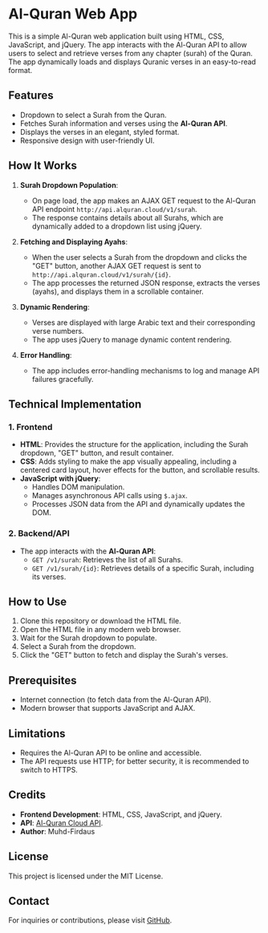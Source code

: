 # Al-Quran Web App

This is a simple Al-Quran web application built using HTML, CSS, JavaScript, and jQuery. The app interacts with the Al-Quran API to allow users to select and retrieve verses from any chapter (surah) of the Quran. The app dynamically loads and displays Quranic verses in an easy-to-read format.

## Features
- Dropdown to select a Surah from the Quran.
- Fetches Surah information and verses using the **Al-Quran API**.
- Displays the verses in an elegant, styled format.
- Responsive design with user-friendly UI.

## How It Works

1. **Surah Dropdown Population**:
   - On page load, the app makes an AJAX GET request to the Al-Quran API endpoint `http://api.alquran.cloud/v1/surah`.
   - The response contains details about all Surahs, which are dynamically added to a dropdown list using jQuery.

2. **Fetching and Displaying Ayahs**:
   - When the user selects a Surah from the dropdown and clicks the "GET" button, another AJAX GET request is sent to `http://api.alquran.cloud/v1/surah/{id}`.
   - The app processes the returned JSON response, extracts the verses (ayahs), and displays them in a scrollable container.

3. **Dynamic Rendering**:
   - Verses are displayed with large Arabic text and their corresponding verse numbers.
   - The app uses jQuery to manage dynamic content rendering.

4. **Error Handling**:
   - The app includes error-handling mechanisms to log and manage API failures gracefully.

## Technical Implementation

### 1. Frontend
- **HTML**: Provides the structure for the application, including the Surah dropdown, "GET" button, and result container.
- **CSS**: Adds styling to make the app visually appealing, including a centered card layout, hover effects for the button, and scrollable results.
- **JavaScript with jQuery**:
  - Handles DOM manipulation.
  - Manages asynchronous API calls using `$.ajax`.
  - Processes JSON data from the API and dynamically updates the DOM.

### 2. Backend/API
- The app interacts with the **Al-Quran API**:
  - `GET /v1/surah`: Retrieves the list of all Surahs.
  - `GET /v1/surah/{id}`: Retrieves details of a specific Surah, including its verses.

## How to Use

1. Clone this repository or download the HTML file.
2. Open the HTML file in any modern web browser.
3. Wait for the Surah dropdown to populate.
4. Select a Surah from the dropdown.
5. Click the "GET" button to fetch and display the Surah's verses.

## Prerequisites

- Internet connection (to fetch data from the Al-Quran API).
- Modern browser that supports JavaScript and AJAX.

## Limitations

- Requires the Al-Quran API to be online and accessible.
- The API requests use HTTP; for better security, it is recommended to switch to HTTPS.

## Credits

- **Frontend Development**: HTML, CSS, JavaScript, and jQuery.
- **API**: [Al-Quran Cloud API](http://alquran.cloud/api).
- **Author**: Muhd-Firdaus

## License

This project is licensed under the MIT License.

## Contact

For inquiries or contributions, please visit [GitHub](https://github.com/Muhd-Firdaus).
